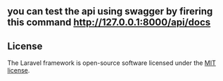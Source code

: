 
##   you can test the api using swagger by firering this command   http://127.0.0.1:8000/api/docs



## License

The Laravel framework is open-source software licensed under the [MIT license](https://opensource.org/licenses/MIT).
